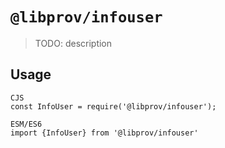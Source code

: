 # `@libprov/infouser`

> TODO: description

## Usage

```
CJS
const InfoUser = require('@libprov/infouser');

ESM/ES6
import {InfoUser} from '@libprov/infouser'
```
